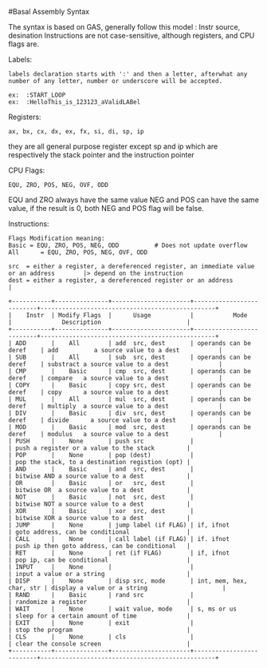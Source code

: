 
#Basal Assembly Syntax

The syntax is based on GAS, generally follow this model : Instr source, desination
Instructions are not case-sensitive, although registers, and CPU flags are.

Labels:

    labels declaration starts with ':' and then a letter, afterwhat any number of any letter, number or underscore will be accepted.

    ex:  :START_LOOP
    ex:  :HelloThis_is_123123_aValidLABel
    
Registers:
    
    ax, bx, cx, dx, ex, fx, si, di, sp, ip
    
they are all general purpose register except sp and ip which are respectively the stack pointer and the            instruction pointer

CPU Flags:

    EQU, ZRO, POS, NEG, OVF, ODD
    
EQU and ZRO always have the same value
NEG and POS can have the same value, if the result is 0, both NEG and POS flag will be false.    


Instructions:

    Flags Modification meaning:
    Basic = EQU, ZRO, POS, NEG, ODD          # Does not update overflow
    All      = EQU, ZRO, POS, NEG, OVF, ODD    

    src  = either a register, a dereferenced register, an immediate value or an address        |> depend on the instruction 
    dest = either a register, a dereferenced register or an address                            |

    +-----------+---------------+----------------------+--------------------------+-------------------------------------------------+
    |    Instr  | Modify Flags  |      Usage           |           Mode           |              Description                        |
    +-----------+---------------+----------------------+--------------------------+-------------------------------------------------+
    | ADD       |    All        | add  src, dest       | operands can be deref    | add          a source value to a dest           |
    | SUB       |    All        | sub  src, dest       | operands can be deref    | substract a source value to a dest              |
    | CMP       |    Basic      | cmp  src, dest       | operands can be deref    | compare   a source value to a dest              |
    | COPY      |    Basic      | copy src, dest       | operands can be deref    | copy      a source value to a dest              |
    | MUL       |    All        | mul  src, dest       | operands can be deref    | multiply  a source value to a dest              |
    | DIV       |    Basic      | div  src, dest       | operands can be deref    | divide      a source value to a dest            |
    | MOD       |    Basic      | mod  src, dest       | operands can be deref    | modulus   a source value to a dest              |
    | PUSH      |    None       | push src             |                          | push a register or a value to the stack         |
    | POP       |    None       | pop (dest)           |                          | pop the stack, to a destination registion (opt) |
    | AND       |    Basic      | and  src, dest       |                          | bitwise AND a source value to a dest            |
    | OR        |    Basic      | or   src, dest       |                          | bitwise OR  a source value to a dest            |
    | NOT       |    Basic      | not  src, dest       |                          | bitwise NOT a source value to a dest            |
    | XOR       |    Basic      | xor  src, dest       |                          | bitwise XOR a source value to a dest            |
    | JUMP      |    None       | jump label (if FLAG) | if, ifnot                | goto address, can be conditional                |
    | CALL      |    None       | call label (if FLAG) | if. ifnot                | push ip then goto address, can be conditional   |
    | RET       |    None       | ret (if FLAG)        | if, ifnot                | pop ip, can be conditional                      |
    | INPUT     |    None       |                      |                          | input a value or a string                       |
    | DISP      |    None       | disp src, mode       | int, mem, hex, char, str | display a value or a string                     |
    | RAND      |    Basic      | rand src             |                          | randomize a register                            |
    | WAIT      |    None       | wait value, mode     | s, ms or us              | sleep for a certain amount of time              |
    | EXIT      |    None       | exit                 |                          | stop the program                                |
    | CLS       |    None       | cls                  |                          | clear the console screen                        |
    +-----------+---------------+----------------------+--------------------------+-------------------------------------------------+





    
    
